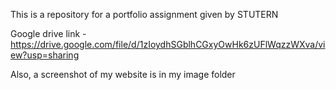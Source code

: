 This is a repository for a portfolio assignment given by STUTERN

Google drive link - https://drive.google.com/file/d/1zIoydhSGblhCGxyOwHk6zUFlWqzzWXva/view?usp=sharing

Also, a screenshot of my website is in my image folder
